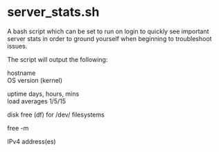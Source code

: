 # server_stats.sh
A bash script which can be set to run on login to quickly see important server stats in order to ground yourself when beginning to troubleshoot issues.

The script will output the following:

hostname  
OS version (kernel)

uptime days, hours, mins  
load averages 1/5/15

disk free (df) for /dev/ filesystems

free -m

IPv4 address(es)